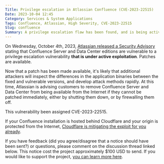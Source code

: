 ```yaml
---
Title: Privilege escalation in Atlassian Confluence (CVE-2023-22515)
Date: 2023-10-04 12:45
Category: Services & System Applications
Tags: Confluence, Atlassian, High Severity, CVE-2023-22515
Slug: confluence
Summary: A privilege escalation flaw has been found, and is being actively exploited, in Atlassian Confluence, and has been assigned a bug alert severity of 'very high'. Atlassian recommends removing installations from the Internet immediately if they cannot be patched.
---
```


On Wednesday, October 4th, 2023, [Atlassian released a Security Advisory](https://confluence.atlassian.com/security/cve-2023-22515-privilege-escalation-vulnerability-in-confluence-data-center-and-server-1295682276.html) stating that Confluence Server and Data Center editions are vulnerable to a privilege escalation vulnerability **that is under active exploitation**. Patches are available.

Now that a patch has been made available, it's likely that additional attackers will inspect the differences in the application binaries between the fixed and vulnerable versions, and develop attack methods rapidly. At this time, Atlassian is advising customers to remove Confluence Server and Data Center from being available from the Internet if they cannot be patched immediately, either by shutting them down, or by firewalling them off.

This vulnerability been assigned CVE-2023-22515.

If your Confluence installation is hosted behind Cloudflare and your origin is protected from the Internet, [Cloudflare is mitigating the exploit for you already](https://blog.cloudflare.com/all-cloudflare-customers-protected-atlassian-cve-2023-22515/).

If you have feedback (did you agree/disagree that a notice should have been sent?) or questions, please comment on the discussion thread linked below. This notice cost the project approximately $100 USD to send. If you would like to support the project, [you can learn more here](https://bugalert.org/content/pages/financial-support.html).
